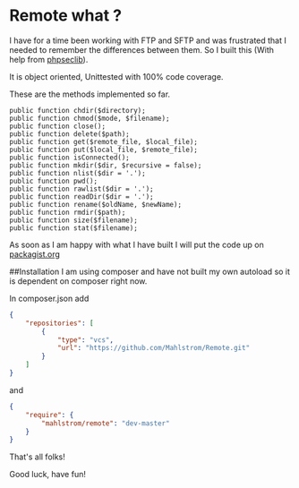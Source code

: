 # Remote what ?

I have for a time been working with FTP and SFTP and was frustrated that I needed to remember
the differences between them.
So I built this (With help from [phpseclib](https://github.com/phpseclib/phpseclib)).

It is object oriented, Unittested with 100% code coverage.

These are the methods implemented so far.

	public function chdir($directory);
	public function chmod($mode, $filename);
	public function close();
	public function delete($path);
	public function get($remote_file, $local_file);
	public function put($local_file, $remote_file);
	public function isConnected();
	public function mkdir($dir, $recursive = false);
	public function nlist($dir = '.');
	public function pwd();
	public function rawlist($dir = '.');
	public function readDir($dir = '.');
	public function rename($oldName, $newName);
	public function rmdir($path);
	public function size($filename);
	public function stat($filename);

As soon as I am happy with what I have built I will put the code up on [packagist.org](http://packagist.org)

##Installation
I am using composer and have not built my own autoload so it is dependent on composer right now.

In composer.json add

```json
{
    "repositories": [
        {
            "type": "vcs",
            "url": "https://github.com/Mahlstrom/Remote.git"
        }
    ]
}
```

and

```json
{
    "require": {
        "mahlstrom/remote": "dev-master"
    }
}
```

That's all folks!

Good luck, have fun!
